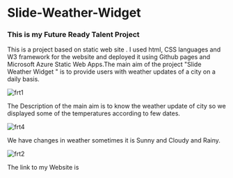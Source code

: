 <h1> Slide-Weather-Widget </h1>
<h3>This is my Future Ready Talent Project </h3>
<p>This is a project based on static web site . I used html, CSS languages and W3 framework for the website and deployed it using Github pages and Microsoft Azure Static Web Apps.The main aim of the project "Slide Weather Widget " is to provide users with weather updates of a city on a daily basis.</p>

![frt1](https://user-images.githubusercontent.com/111880092/188932445-9d6f36bb-1e99-4314-be3c-154d85374d0c.png)

<p>The Description of the main aim is to know the weather update of city so we displayed some of the temperatures according to few dates.</p>


![frt4](https://user-images.githubusercontent.com/111880092/188934133-ca902715-88c0-453b-9265-66556d2d2518.png)

<p> We have changes in weather sometimes it is Sunny and Cloudy and Rainy.</p>

![frt2](https://user-images.githubusercontent.com/111880092/188934377-be93b1ec-c5c9-420a-ac12-1633c812a8d4.png)


<p>The link to my Website is  </p>
